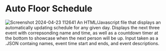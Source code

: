 # Auto Floor Schedule
![Screenshot 2024-04-23 112641](https://github.com/alanier1214/Auto_Floor_Schedule/assets/93282025/ef7afbf1-15b8-4019-9e02-cc0e60a0054c)
An HTML/Javascript file that displays an automatically updating schedule for any given day. Displays the next
three event with correpsonding name and time, as well as a countdown timer at the bottom to showcase when the next
person will be up. Input taken as a .JSON containg names, event time start and ends, and event descriptions. 
